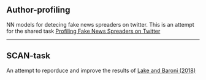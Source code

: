 ## Author-profiling

NN models for detecing fake news spreaders on twitter.
This is an attempt for the shared task [Profiling Fake News Spreaders on Twitter](https://pan.webis.de/clef20/pan20-web/author-profiling.html)

---

## SCAN-task

An attempt to reporduce and improve the results of [Lake and Baroni (2018)](https://arxiv.org/abs/1711.00350)
